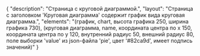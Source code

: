 {
"description": "Страница с круговой диаграммой.",
"layout": "Страница с заголовком 'Круговая диаграмма' содержит график вида круговая диаграмма.",
"elements": "(график, chart, высота графика 250, ширина графика 730),
(круговая диаграмма, name, координата центра по x 150, координата центра по y 120, внутренний радиус 50, внешний радиус 80, поле выборки 'value' из json-файла 'pie', цвет '#82ca9d', имеет подпись значений)"
}